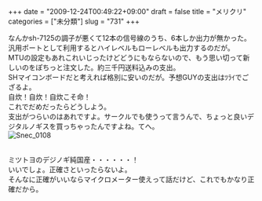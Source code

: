 +++
date = "2009-12-24T00:49:22+09:00"
draft = false
title = "メリクリ"
categories = ["未分類"]
slug = "731"
+++

<p>なんかsh-7125の調子が悪くて12本の信号線のうち、6本しか出力が無かった。<br />汎用ポートとして利用するとハイレベルもローレベルも出力するのだが。<br />MTUの設定もあれこれいじったけどどうにもならないので、もう思い切って新しいのをぽちっと注文した。約三千円送料込みの支出。<br />SHマイコンボードだと考えれば格別に安いのだが。予想GUYの支出はﾂﾗｲでござるよ。<br />自炊！自炊！自炊こそ命！<br />これでだめだったらどうしよう。<br />支出がつらいのはあれですよ。サークルでも使うって言うんで、ちょっと良いデジタルノギスを買っちゃったんですよね。てへ。<br /><img border="0" alt="Snec_0108" title="Snec_0108" src="/images/robolog/photos/uncategorized/2009/12/24/snec_0108.jpg" />

<br />ミツトヨのデジノギ純国産・・・・・・！<br />いいでしょ。正確さといったらないよ。<br />そんなに正確がいいならマイクロメーター使えって話だけど、これでもかなり正確だから。</p>


